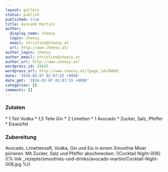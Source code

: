 ```yaml
---
layout: gallery
status: publish
published: true
title: Avocado Martini
author:
  display_name: cheesy
  login: cheesy
  email: christine@cheesy.at
  url: http://www.cheesy.at/
author_login: cheesy
author_email: christine@cheesy.at
author_url: http://www.cheesy.at/
wordpress_id: 28685
wordpress_url: http://www.cheesy.at/?page_id=28685
date: '2016-02-07 02:07:55 +0000'
date_gmt: '2016-02-07 01:07:55 +0000'
categories: []
comments: []
---
```

### Zutaten
\* 1 Teil Vodka
\* 1,5 Teile Gin
\* 2 Limetten
\* 1 Avocado
\* Zucker, Salz, Pfeffer
\* Eiswürfel
### Zubereitung
Avocado, Limettensaft, Vodka, Gin und Eis in einem Smoothie Mixer pürieren. Mit Zucker, Salz und Pfeffer abschmecken.
![Cocktail Night-008]({% link _rezepte/smoothies-und-drinks/avocado-martini/Cocktail-Night-008.jpg %})
